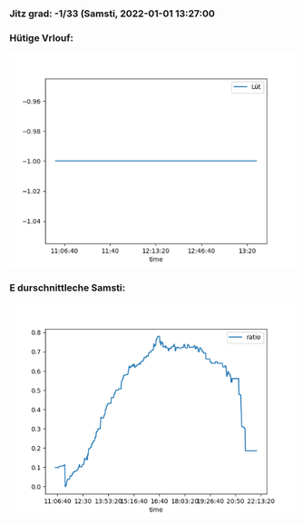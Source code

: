 ### Jitz grad: -1/33 (Samsti, 2022-01-01 13:27:00

### Hütige Vrlouf:
![Graph](Today.png)

### E durschnittleche Samsti:
![Graph](Samsti.png)